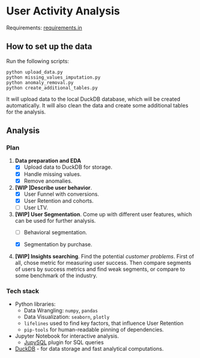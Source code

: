 # User Activity Analysis

Requirements: [requirements.in](requirements.in)

## How to set up the data

Run the following scripts:
```
python upload_data.py
python missing_values_imputation.py
python anomaly_removal.py
python create_additional_tables.py
```

It will upload data to the local DuckDB database, which will be created automatically. It will also clean the data and create some additional tables for the analysis.

## Analysis

### Plan

1. **Data preparation and EDA**
    - [x] Upload data to DuckDB for storage.
    - [x] Handle missing values.
    - [x] Remove anomalies.

2. **[WIP ]Describe user behavior**.
    - [x] User Funnel with conversions.
    - [x] User Retention and cohorts.
    - [ ] User LTV.

4. **[WIP] User Segmentation**. Come up with different user features, which can be used for further analysis.
    - [ ] Behavioral segmentation.
    - [x] Segmentation by purchase.


5. **[WIP] Insights searching**. Find the potential _customer problems_. First of all, chose metric for measuring user success. Then compare segments of users by success metrics and find weak segments, or compare to some benchmark of the industry.
### Tech stack

- Python libraries:
    - Data Wrangling: `numpy`, `pandas`
    - Data Visualization: `seaborn`, `plotly`
    - `lifelines` used to find key factors, that influence User Retention
    - `pip-tools` for human-readable pinning of dependencies.
- Jupyter Notebook for interactive analysis.
    -  [JupySQL](https://github.com/ploomber/jupysql) plugin for SQL queries
- [DuckDB](https://duckdb.org/) - for data storage and fast analytical computations.

